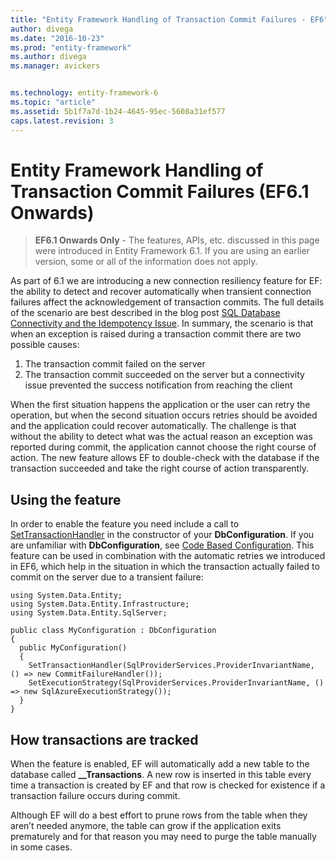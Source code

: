 ```yaml
---
title: "Entity Framework Handling of Transaction Commit Failures - EF6"
author: divega
ms.date: "2016-10-23"
ms.prod: "entity-framework"
ms.author: divega
ms.manager: avickers


ms.technology: entity-framework-6
ms.topic: "article"
ms.assetid: 5b1f7a7d-1b24-4645-95ec-5608a31ef577
caps.latest.revision: 3
---
```

# Entity Framework Handling of Transaction Commit Failures (EF6.1 Onwards)
> **EF6.1 Onwards Only** - The features, APIs, etc. discussed in this page were introduced in Entity Framework 6.1. If you are using an earlier version, some or all of the information does not apply.  

As part of 6.1 we are introducing a new connection resiliency feature for EF: the ability to detect and recover automatically when transient connection failures affect the acknowledgement of transaction commits. The full details of the scenario are best described in the blog post [SQL Database Connectivity and the Idempotency Issue](http://blogs.msdn.com/b/adonet/archive/2013/03/11/sql-database-connectivity-and-the-idempotency-issue.aspx).  In summary, the scenario is that when an exception is raised during a transaction commit there are two possible causes:  

1. The transaction commit failed on the server
2. The transaction commit succeeded on the server but a connectivity issue prevented the success notification from reaching the client  

When the first situation happens the application or the user can retry the operation, but when the second situation occurs retries should be avoided and the application could recover automatically. The challenge is that without the ability to detect what was the actual reason an exception was reported during commit, the application cannot choose the right course of action. The new feature allows EF to double-check with the database if the transaction succeeded and take the right course of action transparently.  

## Using the feature  

In order to enable the feature you need include a call to [SetTransactionHandler](https://msdn.microsoft.com/library/system.data.entity.dbconfiguration.setdefaulttransactionhandler.aspx) in the constructor of your **DbConfiguration**. If you are unfamiliar with **DbConfiguration**, see [Code Based Configuration](../ef6/entity-framework-code-based-configuration-ef6-onwards.md). This feature can be used in combination with the automatic retries we introduced in EF6, which help in the situation in which the transaction actually failed to commit on the server due to a transient failure:  

```  
using System.Data.Entity;
using System.Data.Entity.Infrastructure;
using System.Data.Entity.SqlServer;

public class MyConfiguration : DbConfiguration  
{
  public MyConfiguration()  
  {  
    SetTransactionHandler(SqlProviderServices.ProviderInvariantName, () => new CommitFailureHandler());  
    SetExecutionStrategy(SqlProviderServices.ProviderInvariantName, () => new SqlAzureExecutionStrategy());  
  }  
}
```  

## How transactions are tracked  

When the feature is enabled, EF will automatically add a new table to the database called **__Transactions**. A new row is inserted in this table every time a transaction is created by EF and that row is checked for existence if a transaction failure occurs during commit.  

Although EF will do a best effort to prune rows from the table when they aren’t needed anymore, the table can grow if the application exits prematurely and for that reason you may need to purge the table manually in some cases.  
